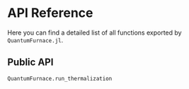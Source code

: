 # API Reference

Here you can find a detailed list of all functions exported by `QuantumFurnace.jl`.

## Public API

```@docs
QuantumFurnace.run_thermalization


